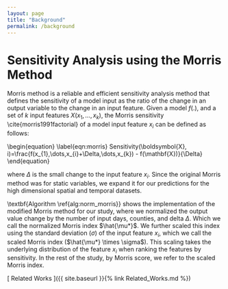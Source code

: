 ```yaml
---
layout: page
title: "Background"
permalink: /background
---
```


# Sensitivity Analysis using the Morris Method

Morris method is a reliable and efficient sensitivity analysis method that defines the sensitivity of a model input as the ratio of the change in an output variable to the change in an input feature. Given a model $f(.)$, and a set of $k$ input features $X (x_1, \dots, x_{k})$, the Morris sensitivity \cite{morris1991factorial} of a model input feature $x_{i}$ can be defined as follows:

\begin{equation}
\label{eqn:morris}
    Sensitivity(\boldsymbol{X}, i)=\frac{f(x_{1},\dots,x_{i}+\Delta,\dots,x_{k}) - f(\mathbf{X})}{\Delta}
\end{equation}

where $\Delta$ is the small change to the input feature $x_i$. Since the original Morris method was for static variables, we expand it for our predictions for the high dimensional spatial and temporal datasets. 

\textbf{Algorithm \ref{alg:norm_morris}} shows the implementation of the modified Morris method for our study, where we normalized the output value change by the number of input days, counties, and delta $\Delta$. Which we call the normalized Morris index $\hat{\mu*}$. We further scaled this index using the standard deviation ($\sigma$) of the input feature $x_{i}$, which we call the scaled Morris index ($\hat{\mu*} \times \sigma$). This scaling takes the underlying distribution of the feature $x_{i}$ when ranking the features by sensitivity. In the rest of the study, by Morris score, we refer to the scaled Morris index.

[ Related Works ]({{ site.baseurl }}{% link Related_Works.md %})